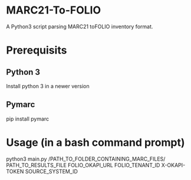 # MARC21-To-FOLIO
A Python3 script parsing MARC21 toFOLIO inventory format. 

# Prerequisits
## Python 3
Install python 3 in a newer version
## Pymarc
pip install pymarc


# Usage (in a bash command prompt)
python3 main.py /PATH_TO_FOLDER_CONTAINING_MARC_FILES/ PATH_TO_RESULTS_FILE FOLIO_OKAPI_URL FOLIO_TENANT_ID X-OKAPI-TOKEN SOURCE_SYSTEM_ID
